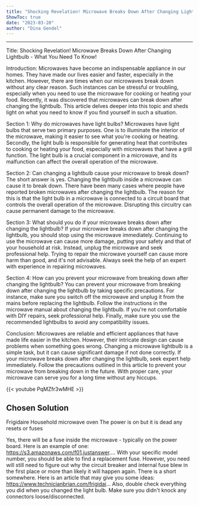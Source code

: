 ```yaml
---
title: "Shocking Revelation! Microwave Breaks Down After Changing Lightbulb - What You Need To Know!"
ShowToc: true 
date: "2023-03-20"
author: "Dina Gendel"
---
```

*****
Title: Shocking Revelation! Microwave Breaks Down After Changing Lightbulb - What You Need To Know!

Introduction:
Microwaves have become an indispensable appliance in our homes. They have made our lives easier and faster, especially in the kitchen. However, there are times when our microwaves break down without any clear reason. Such instances can be stressful or troubling, especially when you need to use the microwave for cooking or heating your food. Recently, it was discovered that microwaves can break down after changing the lightbulb. This article delves deeper into this topic and sheds light on what you need to know if you find yourself in such a situation.

Section 1: Why do microwaves have light bulbs?
Microwaves have light bulbs that serve two primary purposes. One is to illuminate the interior of the microwave, making it easier to see what you're cooking or heating. Secondly, the light bulb is responsible for generating heat that contributes to cooking or heating your food, especially with microwaves that have a grill function. The light bulb is a crucial component in a microwave, and its malfunction can affect the overall operation of the microwave.

Section 2: Can changing a lightbulb cause your microwave to break down?
The short answer is yes. Changing the lightbulb inside a microwave can cause it to break down. There have been many cases where people have reported broken microwaves after changing the lightbulb. The reason for this is that the light bulb in a microwave is connected to a circuit board that controls the overall operation of the microwave. Disrupting this circuitry can cause permanent damage to the microwave.

Section 3: What should you do if your microwave breaks down after changing the lightbulb?
If your microwave breaks down after changing the lightbulb, you should stop using the microwave immediately. Continuing to use the microwave can cause more damage, putting your safety and that of your household at risk. Instead, unplug the microwave and seek professional help. Trying to repair the microwave yourself can cause more harm than good, and it's not advisable. Always seek the help of an expert with experience in repairing microwaves.

Section 4: How can you prevent your microwave from breaking down after changing the lightbulb?
You can prevent your microwave from breaking down after changing the lightbulb by taking specific precautions. For instance, make sure you switch off the microwave and unplug it from the mains before replacing the lightbulb. Follow the instructions in the microwave manual about changing the lightbulb. If you're not comfortable with DIY repairs, seek professional help. Finally, make sure you use the recommended lightbulbs to avoid any compatibility issues.

Conclusion:
Microwaves are reliable and efficient appliances that have made life easier in the kitchen. However, their intricate design can cause problems when something goes wrong. Changing a microwave lightbulb is a simple task, but it can cause significant damage if not done correctly. If your microwave breaks down after changing the lightbulb, seek expert help immediately. Follow the precautions outlined in this article to prevent your microwave from breaking down in the future. With proper care, your microwave can serve you for a long time without any hiccups.

{{< youtube PqMZfr3wMHE >}} 



## Chosen Solution
 Frigidaire
Household  microwave oven
The power is on but it is dead any resets or fuses

 Yes, there will be a fuse inside the microwave - typically on the power board. Here is an example of one: https://s3.amazonaws.com/f01.justanswer....
With your specific model number, you should be able to find a replacement fuse.
However, you need will still need to figure out why the circuit breaker and internal fuse blew in the first place or more than likely it will happen again. There is a short somewhere. Here is an article that may give you some ideas: https://www.technicianbrian.com/frigidai...
Also, double check everything you did when you changed the light bulb. Make sure you didn't knock any connectors loose/disconnected.




